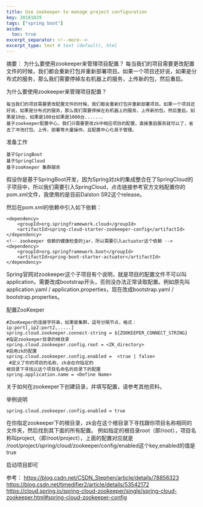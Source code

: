```yaml
---
title: Use zookeeper to manage project configuration
key: 20181029
tags: ["spring boot"]
aside:
  toc: true
excerpt_separator: <!--more-->
excerpt_type: text # text (default), html
---
```


摘要： 为什么要使用zookeeper来管理项目配置？ 每当我们的项目需要更改配置文件的时候，我们都会重新打包并重新部署项目。如果一个项目还好说，如果是分布式的服务，那么我们需要停掉左右机器上的服务，上传新的包，然后重启。
<!--more-->
为什么要使用zookeeper来管理项目配置？

    每当我们的项目需要更改配置文件的时候，我们都会重新打包并重新部署项目。如果一个项目还好说，如果是分布式的服务，那么我们需要停掉左右机器上的服务，上传新的包，然后重启。如果是10台，如果是100台如果是1000台.......
    基于zookeeper配置中心，我们只需要更改zk中相应项目的配置，直接重启服务就可以了，省去了冲洗打包，上传，部署等大量操作。且配置中心化易于管理。

准备工作

    基于SpringBoot
    基于SpringCloud
    基于zooKeeper 集群服务

假设你是基于SpringBoot开发，因为Spring对zk的集成整合在了SpringCloud的子项目中，所以我们需要引入SpringCloud，点击链接参考官方文档配置你的pom.xml文件，我使用的是目前Dalston SR2这个release。

然后在pom.xml的依赖中引入如下依赖：

    <dependency>
        <groupId>org.springframework.cloud</groupId>
        <artifactId>spring-cloud-starter-zookeeper-config</artifactId>
    </dependency>
    <!-- zookeeper 依赖的健康检查的jar，所以需要引入actuator这个依赖 -->
    <dependency>
        <groupId>org.springframework.boot</groupId>
        <artifactId>spring-boot-starter-actuator</artifactId>
    </dependency>

Spring官网对zookeeper这个子项目有个说明，就是项目的配置文件不可以叫application，需要改成bootstrap开头，否则没办法正常读取配置。例如原先叫application.yaml / application.properties，现在改成bootstrap.yaml / bootstrap.properties。

配置ZooKeeper

    #ZooKeeper的连接字符串，如果是集群，逗号分隔节点，格式：ip:port[,ip2:port2,.....]
    spring.cloud.zookeeper.connect-string = ${ZOOKEEPER_CONNECT_STRING}
    #指定zookeeper目录的根目录
    spring.cloud.zookeeper.config.root = <ZK_directory>
    #启用zk的配置
    spring.cloud.zookeeper.config.enabled =  <true | false>
     #定义了你的项目的名称，zk会在你指定的
    根目录下寻找以这个项目名命名的目录下的配置
    spring.application.name = <Define Name>

关于如何在zookeeper下创建目录，并填写配置，请参考其他资料。

举例说明

    spring.cloud.zookeeper.config.enabled = true

在你指定zookeeper下的根目录，zk会在这个根目录下寻找跟你项目名称相同的文件夹，然后找到其下面的所有配置。
例如指定的根目录root（即/root），项目名称叫project,（即/root/project），上面的配置对应就是 /root/project/spring/cloud/zookeeper/config/enabled这个key,enabled的值是true

启动项目即可


参考：
https://blog.csdn.net/CSDN_Stephen/article/details/78856323
https://blog.csdn.net/timedifier2/article/details/53542172
https://cloud.spring.io/spring-cloud-zookeeper/single/spring-cloud-zookeeper.html#spring-cloud-zookeeper-config
